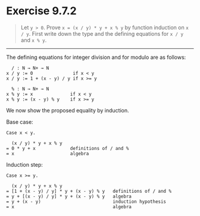 # Exercise 9.7.2

> Let `y > 0`. Prove `x = (x / y) * y + x % y` by function induction on `x / y`.
> First write down the type and the defining equations for `x / y` and `x % y`.

---

The defining equations for integer division and for modulo are as follows:
```text
  / : N → N+ → N
x / y := 0               if x < y
x / y := 1 + (x - y) / y if x >= y
```
```text
  % : N → N+ → N
x % y := x              if x < y
x % y := (x - y) % y    if x >= y
```

We now show the proposed equality by induction.

Base case:
```text
Case x < y.

  (x / y) * y + x % y
= 0 * y + x             definitions of / and %
= x                     algebra
```

Induction step:
```text
Case x >= y.

  (x / y) * y + x % y
= [1 + (x - y) / y] * y + (x - y) % y   definitions of / and %
= y + [(x - y) / y] * y + (x - y) % y   algebra
= y + (x - y)                           induction hypothesis
= x                                     algebra
```
